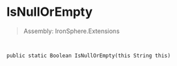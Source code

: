 ﻿

# IsNullOrEmpty

> Assembly: IronSphere.Extensions



```


public static Boolean IsNullOrEmpty(this String this)
```